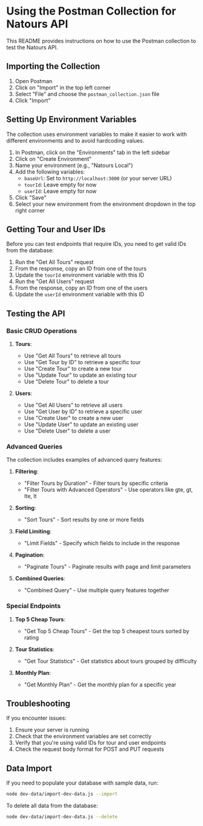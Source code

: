 # Using the Postman Collection for Natours API

This README provides instructions on how to use the Postman collection to test the Natours API.

## Importing the Collection

1. Open Postman
2. Click on "Import" in the top left corner
3. Select "File" and choose the `postman_collection.json` file
4. Click "Import"

## Setting Up Environment Variables

The collection uses environment variables to make it easier to work with different environments and to avoid hardcoding values.

1. In Postman, click on the "Environments" tab in the left sidebar
2. Click on "Create Environment"
3. Name your environment (e.g., "Natours Local")
4. Add the following variables:
   - `baseUrl`: Set to `http://localhost:3000` (or your server URL)
   - `tourId`: Leave empty for now
   - `userId`: Leave empty for now
5. Click "Save"
6. Select your new environment from the environment dropdown in the top right corner

## Getting Tour and User IDs

Before you can test endpoints that require IDs, you need to get valid IDs from the database:

1. Run the "Get All Tours" request
2. From the response, copy an ID from one of the tours
3. Update the `tourId` environment variable with this ID
4. Run the "Get All Users" request
5. From the response, copy an ID from one of the users
6. Update the `userId` environment variable with this ID

## Testing the API

### Basic CRUD Operations

1. **Tours**:
   - Use "Get All Tours" to retrieve all tours
   - Use "Get Tour by ID" to retrieve a specific tour
   - Use "Create Tour" to create a new tour
   - Use "Update Tour" to update an existing tour
   - Use "Delete Tour" to delete a tour

2. **Users**:
   - Use "Get All Users" to retrieve all users
   - Use "Get User by ID" to retrieve a specific user
   - Use "Create User" to create a new user
   - Use "Update User" to update an existing user
   - Use "Delete User" to delete a user

### Advanced Queries

The collection includes examples of advanced query features:

1. **Filtering**:
   - "Filter Tours by Duration" - Filter tours by specific criteria
   - "Filter Tours with Advanced Operators" - Use operators like gte, gt, lte, lt

2. **Sorting**:
   - "Sort Tours" - Sort results by one or more fields

3. **Field Limiting**:
   - "Limit Fields" - Specify which fields to include in the response

4. **Pagination**:
   - "Paginate Tours" - Paginate results with page and limit parameters

5. **Combined Queries**:
   - "Combined Query" - Use multiple query features together

### Special Endpoints

1. **Top 5 Cheap Tours**:
   - "Get Top 5 Cheap Tours" - Get the top 5 cheapest tours sorted by rating

2. **Tour Statistics**:
   - "Get Tour Statistics" - Get statistics about tours grouped by difficulty

3. **Monthly Plan**:
   - "Get Monthly Plan" - Get the monthly plan for a specific year

## Troubleshooting

If you encounter issues:

1. Ensure your server is running
2. Check that the environment variables are set correctly
3. Verify that you're using valid IDs for tour and user endpoints
4. Check the request body format for POST and PUT requests

## Data Import

If you need to populate your database with sample data, run:

```bash
node dev-data/import-dev-data.js --import
```

To delete all data from the database:

```bash
node dev-data/import-dev-data.js --delete
```